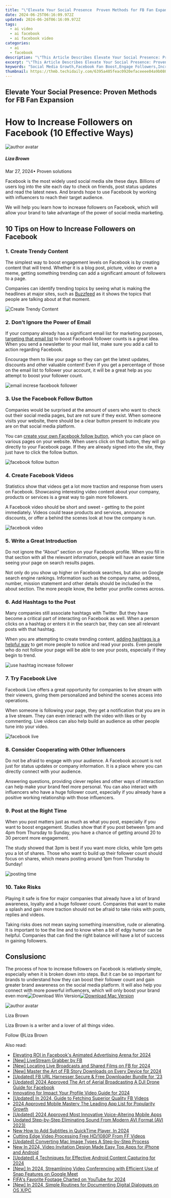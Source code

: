 ```yaml
---
title: "\"Elevate Your Social Presence  Proven Methods for FB Fan Expansion\""
date: 2024-06-25T06:16:09.972Z
updated: 2024-06-26T06:16:09.972Z
tags:
  - ai video
  - ai facebook
  - ai facebook video
categories:
  - ai
  - facebook
description: "\"This Article Describes Elevate Your Social Presence: Proven Methods for FB Fan Expansion\""
excerpt: "\"This Article Describes Elevate Your Social Presence: Proven Methods for FB Fan Expansion\""
keywords: "Social Media Growth,Facebook Fan Boost,Engage Followers,Increase FB Presence,Brand Online Reach,Enhance Social Network,Elevate Page Visitors"
thumbnail: https://thmb.techidaily.com/6395a405feac0920efaceeee04a9b0803cb7c1fce78f830a62381ffd05e1b2e3.jpg
---
```


## Elevate Your Social Presence: Proven Methods for FB Fan Expansion

# How to Increase Followers on Facebook (10 Effective Ways)

![author avatar](https://lh5.googleusercontent.com/-AIMmjowaFs4/AAAAAAAAAAI/AAAAAAAAABc/Y5UmwDaI7HU/s250-c-k/photo.jpg)

##### Liza Brown

 Mar 27, 2024• Proven solutions

 Facebook is the most widely used social media site these days. Billions of users log into the site each day to check on friends, post status updates and read the latest news. And brands hope to use Facebook by working with influencers to reach their target audience.

 We will help you learn how to increase followers on Facebook, which will allow your brand to take advantage of the power of social media marketing.

## 10 Tips on How to Increase Followers on Facebook

### 1\. Create Trendy Content

 The simplest way to boost engagement levels on Facebook is by creating content that will trend. Whether it is a blog post, picture, video or even a meme, getting something trending can add a significant amount of followers to a page.

 Companies can identify trending topics by seeing what is making the headlines at major sites, such as [Buzzfeed](https://www.buzzfeed.com/) as it shows the topics that people are talking about at that moment.

![Create Trendy Content](https://images.wondershare.com/filmora/article-images/increase-followers-trendy-content.JPG)

### 2\. Don’t Ignore the Power of Email

 If your company already has a significant email list for marketing purposes, [targeting that email list](https://neilpatel.com/blog/the-social-email/) to boost Facebook follower counts is a great idea. When you send a newsletter to your mail list, make sure you add a call to action regarding Facebook.

 Encourage them to like your page so they can get the latest updates, discounts and other valuable content! Even if you get a percentage of those on the email list to follower your account, it will be a great help as you attempt to boost your follower count.

![email increse facebook follower](https://images.wondershare.com/filmora/article-images/email-increase-facebook-follower.JPG)

### 3\. Use the Facebook Follow Button

 Companies would be surprised at the amount of users who want to check out their social media pages, but are not sure if they exist. When someone visits your website, there should be a clear button present to indicate you are on that social media platform.

 You can [create your own Facebook follow button](https://www.dummies.com/business/marketing/social-media-marketing/how-to-activate-the-follow-button-on-a-facebook-personal-profile/), which you can place on various pages on your website. When users click on that button, they will go directly to your Facebook page. If they are already signed into the site, they just have to click the follow button.

![facebook follow button](https://images.wondershare.com/filmora/article-images/follow-button.JPG)

### 4\. Create Facebook Videos

 Statistics show that videos get a lot more traction and response from users on Facebook. Showcasing interesting video content about your company, products or services is a great way to gain more followers.

 A Facebook video should be short and sweet - getting to the point immediately. Videos could tease products and services, announce discounts, or offer a behind the scenes look at how the company is run.

![facebook video](https://images.wondershare.com/filmora/article-images/facebook-video.JPG)

### 5\. Write a Great Introduction

 Do not ignore the “About” section on your Facebook profile. When you fill in that section with all the relevant information, people will have an easier time seeing your page on search results pages.

 Not only do you show up higher on Facebook searches, but also on Google search engine rankings. Information such as the company name, address, number, mission statement and other details should be included in the about section. The more people know, the better your profile comes across.

### 6\. Add Hashtags to the Post

 Many companies still associate hashtags with Twitter. But they have become a critical part of interacting on Facebook as well. When a person clicks on a hashtag or enters it in the search bar, they can see all relevant posts with that hashtag.

 When you are attempting to create trending content, [adding hashtags is a helpful way](https://www.facebook.com/facebookmedia/blog/using-hashtags-on-facebook) to get more people to notice and read your posts. Even people who do not follow your page will be able to see your posts, especially if they begin to trend.

![use hashtag increase follower](https://images.wondershare.com/filmora/article-images/use-hashtag.JPG)

### 7\. Try Facebook Live

 Facebook Live offers a great opportunity for companies to live stream with their viewers, giving them personalized and behind the scenes access into operations.

 When someone is following your page, they get a notification that you are in a live stream. They can even interact with the video with likes or by commenting. Live videos can also help build an audience as other people tune into your video.

![facebook live](https://images.wondershare.com/filmora/article-images/facebook-live.JPG)

### 8\. Consider Cooperating with Other Influencers

 Do not be afraid to engage with your audience. A Facebook account is not just for status updates or company information. It is a place where you can directly connect with your audience.

 Answering questions, providing clever replies and other ways of interaction can help make your brand feel more personal. You can also interact with influencers who have a huge follower count, especially if you already have a positive working relationship with those influencers.

### 9\. Post at the Right Time

 When you post matters just as much as what you post, especially if you want to boost engagement. Studies show that if you post between 1pm and 4pm from Thursday to Sunday, you have a chance of getting around 20 to 30 percent more engagement.

 The study showed that 3pm is best if you want more clicks, while 1pm gets you a lot of shares. Those who want to build up their follower count should focus on shares, which means posting around 1pm from Thursday to Sunday!

![posting time](https://images.wondershare.com/filmora/article-images/facebook-posting-time.JPG)

### 10\. Take Risks

 Playing it safe is fine for major companies that already have a lot of brand awareness, loyalty and a huge follower count. Companies that want to make a splash and gain more traction should not be afraid to take risks with posts, replies and videos.

 Taking risks does not mean saying something insensitive, rude or alienating. It is important to toe the line and to know when a bit of edgy humor can be helpful. Companies that can find the right balance will have a lot of success in gaining followers.

## Conslusionc

 The process of how to increase followers on Facebook is relatively simple, especially when it is broken down into steps. But it can be so important for brands to understand how they can boost their follower count and gain greater brand awareness on the social media platform. It will also help you connect with more powerful influencers, which will only boost your brand even more![![Download Win Version](https://images.wondershare.com/filmora/guide/download-btn-win.jpg)](https://tools.techidaily.com/wondershare/filmora/download/)[![Download Mac Version](https://images.wondershare.com/filmora/guide/download-btn-mac.jpg)](https://tools.techidaily.com/wondershare/filmora/download/)

![author avatar](https://lh5.googleusercontent.com/-AIMmjowaFs4/AAAAAAAAAAI/AAAAAAAAABc/Y5UmwDaI7HU/s250-c-k/photo.jpg)

Liza Brown

Liza Brown is a writer and a lover of all things video.

Follow @Liza Brown

<span class="atpl-alsoreadstyle">Also read:</span>
<div><ul>
<li><a href="https://facebook-videos.techidaily.com/elevating-roi-in-facebooks-animated-advertising-arena-for-2024/"><u>Elevating ROI in Facebook's Animated Advertising Arena for 2024</u></a></li>
<li><a href="https://facebook-videos.techidaily.com/new-livestream-grabber-by-fb/"><u>[New] LiveStream Grabber by FB</u></a></li>
<li><a href="https://facebook-videos.techidaily.com/new-locating-live-broadcasts-and-shared-films-on-fb-for-2024/"><u>[New] Locating Live Broadcasts and Shared Films on FB for 2024</u></a></li>
<li><a href="https://facebook-videos.techidaily.com/new-master-the-art-of-fb-story-downloads-on-every-device-for-2024/"><u>[New] Master the Art of FB Story Downloads on Every Device for 2024</u></a></li>
<li><a href="https://facebook-videos.techidaily.com/updated-fb-url-harnesser-secure-and-free-downloader-bundle-for-23/"><u>[Updated] FB URL Harnesser  Secure & Free Downloader Bundle for '23</u></a></li>
<li><a href="https://facebook-videos.techidaily.com/updated-2024-approved-the-art-of-aerial-broadcasting-a-dji-drone-guide-for-facebook/"><u>[Updated] 2024 Approved  The Art of Aerial Broadcasting  A DJI Drone Guide for Facebook</u></a></li>
<li><a href="https://facebook-videos.techidaily.com/innovating-for-impact-your-profile-video-guide-for-2024/"><u>Innovating for Impact  Your Profile Video Guide for 2024</u></a></li>
<li><a href="https://facebook-videos.techidaily.com/updated-in-2024-guide-to-fetching-superior-quality-fb-videos/"><u>[Updated] In 2024, Guide to Fetching Superior Quality FB Videos</u></a></li>
<li><a href="https://facebook-videos.techidaily.com/2024-approved-mobile-mastery-the-leading-app-list-for-popularity-growth/"><u>2024 Approved  Mobile Mastery  The Leading App List for Popularity Growth</u></a></li>
<li><a href="https://desktop-recording.techidaily.com/updated-2024-approved-most-innovative-voice-altering-mobile-apps/"><u>[Updated] 2024 Approved  Most Innovative Voice-Altering Mobile Apps</u></a></li>
<li><a href="https://audio-editing.techidaily.com/updated-step-by-step-eliminating-sound-from-modern-avi-format-avi-2023/"><u>Updated Step-by-Step Eliminating Sound From Modern AVI Format (AVI 2023)</u></a></li>
<li><a href="https://ai-editing-video.techidaily.com/new-how-to-add-subtitles-in-quicktime-player-in-2024/"><u>New How to Add Subtitles in QuickTime Player, In 2024</u></a></li>
<li><a href="https://facebook-video-content.techidaily.com/cutting-edge-video-processing-free-hd1080p-from-ff-videos/"><u>Cutting Edge Video Processing  Free HD/1080P From FF Videos</u></a></li>
<li><a href="https://remote-screen-capture.techidaily.com/updated-converting-mac-image-types-a-step-by-step-process/"><u>[Updated] Converting Mac Image Types  A Step-by-Step Process</u></a></li>
<li><a href="https://video-ai-editor.techidaily.com/new-in-2024-video-invitation-design-made-easy-top-apps-for-iphone-and-android/"><u>New In 2024, Video Invitation Design Made Easy Top Apps for iPhone and Android</u></a></li>
<li><a href="https://remote-screen-capture.techidaily.com/updated-4-techniques-for-effective-android-content-capturing-for-2024/"><u>[Updated] 4 Techniques for Effective Android Content Capturing for 2024</u></a></li>
<li><a href="https://screen-mirroring-recording.techidaily.com/new-in-2024-streamlining-video-conferencing-with-efficient-use-of-snap-features-on-google-meet/"><u>[New] In 2024, Streamlining Video Conferencing with Efficient Use of Snap Features on Google Meet</u></a></li>
<li><a href="https://youtube-help.techidaily.com/fifas-favorite-footage-charted-on-youtube-for-2024/"><u>FIFA's Favorite Footage  Charted on YouTube for 2024</u></a></li>
<li><a href="https://visual-screen-recording.techidaily.com/new-in-2024-simple-routines-for-documenting-digital-dialogues-on-os-xpc/"><u>[New] In 2024, Simple Routines for Documenting Digital Dialogues on OS X/PC</u></a></li>
</ul></div>

<ins class="adsbygoogle"
      style="display:block"
      data-ad-client="ca-pub-7571918770474297"
      data-ad-slot="8358498916"
      data-ad-format="auto"
      data-full-width-responsive="true"></ins>
